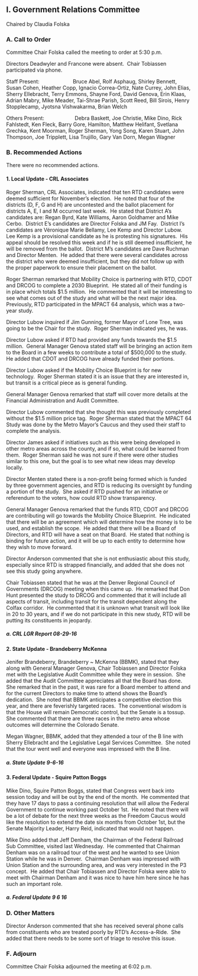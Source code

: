 ## I. Government Relations Committee

Chaired by Claudia Folska

### A. Call to Order

Committee Chair Folska called the meeting to order at 5:30 p.m.

Directors Deadwyler and Francone were absent.  Chair Tobiassen participated via phone.

Staff Present:                       Bruce Abel, Rolf Asphaug, Shirley Bennett, Susan Cohen, Heather Copp, Ignacio Correa-Ortiz, Nate Currey, John Elias, Sherry Ellebracht, Terry Emmons, Shayne Ford, David Genova, Erin Klaas, Adrian Mabry, Mike Meader, Tai-Shrae Parish, Scott Reed, Bill Sirois, Henry Stopplecamp, Jyotsna Vishwakarma, Brian Welch

Others Present:                     Debra Baskett, Joe Christie, Mike Dino, Rick Fahlstedt, Ken Fleck, Barry Gore, Hamilton, Matthew Helifant, Svetlana Grechka, Kent Moorman, Roger Sherman, Yong Song, Karen Stuart, John Thompson, Joe Tripplett, Lisa Trujillo, Gary Van Dorn, Megan Wagner

### B. Recommended Actions

There were no recommended actions.

#### 1. Local Update - CRL Associates

Roger Sherman, CRL Associates, indicated that ten RTD candidates were deemed sufficient for November’s election.  He noted that four of the districts (D, F, G and H) are uncontested and the ballot placement for districts A, E, I and M occurred last week.  He stated that District A’s candidates are: Regan Byrd, Kate Williams, Aaron Goldhamer and Mike Cerbo.  District E’s candidates are Director Folska and JM Fay.  District I’s candidates are Véronique Marie Bellamy, Lee Kemp and Director Lubow.  Lee Kemp is a provisional candidate as he is protesting his signatures.  His appeal should be resolved this week and if he is still deemed insufficient, he will be removed from the ballot.  District M’s candidates are Dave Ruchman and Director Menten.  He added that there were several candidates across the district who were deemed insufficient, but they did not follow up with the proper paperwork to ensure their placement on the ballot.

Roger Sherman remarked that Mobility Choice is partnering with RTD, CDOT and DRCOG to complete a 2030 Blueprint.  He stated all of their funding is in place which totals $1.5 million.  He commented that it will be interesting to see what comes out of the study and what will be the next major idea.  Previously, RTD participated in the MPACT 64 analysis, which was a two-year study.

Director Lubow inquired if Jim Gunning, former Mayor of Lone Tree, was going to be the Chair for the study.  Roger Sherman indicated yes, he was.

Director Lubow asked if RTD had provided any funds towards the $1.5 million.  General Manager Genova stated staff will be bringing an action item to the Board in a few weeks to contribute a total of $500,000 to the study.  He added that CDOT and DRCOG have already funded their portions.

Director Lubow asked if the Mobility Choice Blueprint is for new technology.  Roger Sherman stated it is an issue that they are interested in, but transit is a critical piece as is general funding.

General Manager Genova remarked that staff will cover more details at the Financial Administration and Audit Committee.

Director Lubow commented that she thought this was previously completed without the $1.5 million price tag.  Roger Sherman stated that the MPACT 64 Study was done by the Metro Mayor’s Caucus and they used their staff to complete the analysis.

Director James asked if initiatives such as this were being developed in other metro areas across the county, and if so, what could be learned from them.  Roger Sherman said he was not sure if there were other studies similar to this one, but the goal is to see what new ideas may develop locally.

Director Menten stated there is a non-profit being formed which is funded by three government agencies, and RTD is reducing its oversight by funding a portion of the study.  She asked if RTD pushed for an initiative or referendum to the voters, how could RTD show transparency.

General Manager Genova remarked that the funds RTD, CDOT and DRCOG are contributing will go towards the Mobility Choice Blueprint.  He indicated that there will be an agreement which will determine how the money is to be used, and establish the scope.  He added that there will be a Board of Directors, and RTD will have a seat on that Board.  He stated that nothing is binding for future action, and it will be up to each entity to determine how they wish to move forward.

Director Anderson commented that she is not enthusiastic about this study, especially since RTD is strapped financially, and added that she does not see this study going anywhere.

Chair Tobiassen stated that he was at the Denver Regional Council of Governments (DRCOG) meeting when this came up.  He remarked that Don Hunt presented the study to DRCOG and commented that it will include all aspects of transit, including transit for the transit dependent along the Colfax corridor.  He commented that it is unknown what transit will look like in 20 to 30 years, and if we do not participate in this new study, RTD will be putting its constituents in jeopardy.

##### a. CRL LGR Report 08-29-16

#### 2. State Update - Brandeberry McKenna

Jenifer Brandeberry, Brandeberry ~ McKenna (BBMK), stated that they along with General Manager Genova, Chair Tobiassen and Director Folska met with the Legislative Audit Committee while they were in session.  She added that the Audit Committee appreciates all that the Board has done.  She remarked that in the past, it was rare for a Board member to attend and for the current Directors to make time to attend shows the Board’s dedication.  She noted that BBMK anticipates a competitive election this year, and there are feverishly targeted races.  The conventional wisdom is that the House will remain Democratic control, but the Senate is a tossup.  She commented that there are three races in the metro area whose outcomes will determine the Colorado Senate.

Megan Wagner, BBMK, added that they attended a tour of the B line with Sherry Ellebracht and the Legislative Legal Services Committee.  She noted that the tour went well and everyone was impressed with the B line.

##### a. State  Update 9-6-16

#### 3. Federal Update - Squire Patton Boggs

Mike Dino, Squire Patton Boggs, stated that Congress went back into session today and will be out by the end of the month.  He commented that they have 17 days to pass a continuing resolution that will allow the Federal Government to continue working past October 1st.  He noted that there will be a lot of debate for the next three weeks as the Freedom Caucus would like the resolution to extend the date six months from October 1st, but the Senate Majority Leader, Harry Reid, indicated that would not happen.

Mike Dino added that Jeff Denham, the Chairman of the Federal Railroad Sub Committee, visited last Wednesday.  He commented that Chairman Denham was on a railroad tour of the west and he wanted to see Union Station while he was in Denver.  Chairman Denham was impressed with Union Station and the surrounding area, and was very interested in the P3 concept.  He added that Chair Tobiassen and Director Folska were able to meet with Chairman Denham and it was nice to have him here since he has such an important role.

##### a. Federal Update 9 6 16

### D. Other Matters

Director Anderson commented that she has received several phone calls from constituents who are treated poorly by RTD’s Access-a-Ride.  She added that there needs to be some sort of triage to resolve this issue.

### F. Adjourn

Committee Chair Folska adjourned the meeting at 6:02 p.m.